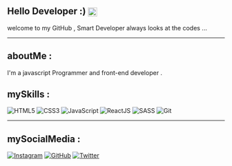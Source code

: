 ## Hello Developer :) <img src="https://media.giphy.com/media/hvRJCLFzcasrR4ia7z/giphy.gif" alt="wave" style="height: 1em; vertical-align: middle;">
welcome to my GitHub , Smart Developer always looks at the codes ...

---

## aboutMe :
I'm a javascript Programmer and front-end developer . 

## mySkills :
![HTML5](https://img.shields.io/badge/HTML5-FF6F47?style=for-the-badge&logo=html5&logoColor=white)
![CSS3](https://img.shields.io/badge/CSS3-4D8FD9?style=for-the-badge&logo=css3&logoColor=white)
![JavaScript](https://img.shields.io/badge/JavaScript-F7E06B?style=for-the-badge&logo=javascript&logoColor=000000)
![ReactJS](https://img.shields.io/badge/React.js-B3F0FF?style=for-the-badge&logo=react&logoColor=20232A)
![SASS](https://img.shields.io/badge/SASS-FF94C2?style=for-the-badge&logo=sass&logoColor=ffffff)
![Git](https://img.shields.io/badge/Git-FF7F5C?style=for-the-badge&logo=git&logoColor=ffffff)


---

## mySocialMedia :
[![Instagram](https://img.shields.io/badge/Instagram-%23E4405F.svg?logo=Instagram&logoColor=white)](https://www.instagram.com/realamirafshari)
[![GitHub](https://img.shields.io/badge/GitHub-%23121011.svg?logo=github&logoColor=white)](https://github.com/realamirafshari)
[![Twitter](https://img.shields.io/badge/X-%231DA1F2.svg?logo=Twitter&logoColor=white)](https://twitter.com/realamirafshari)
